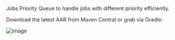 Jobs Priority Queue to handle jobs with different priority efficiently.

Download the latest AAR from Maven Central or grab via Gradle:

![image](https://user-images.githubusercontent.com/26744380/114300152-3a7fce80-9ad8-11eb-8e56-544cd6a7b3de.png)



